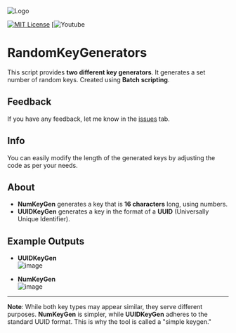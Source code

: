 
![Logo](https://i.postimg.cc/cJpm7dSh/Key-Gens-Icon-1.png)

[![MIT License](https://img.shields.io/badge/License-MIT-green.svg)](https://choosealicense.com/licenses/mit/)
[![Youtube](https://www.youtube.com/@CerealPuffer)
# RandomKeyGenerators

This script provides **two different key generators**. It generates a set number of random keys. Created using **Batch scripting**.

## Feedback

If you have any feedback, let me know in the [issues](https://github.com/qrexotwy/RandomKeyGenerator/issues) tab.

## Info
You can easily modify the length of the generated keys by adjusting the code as per your needs.

## About
- **NumKeyGen** generates a key that is **16 characters** long, using numbers.
- **UUIDKeyGen** generates a key in the format of a **UUID** (Universally Unique Identifier).

## Example Outputs
- **UUIDKeyGen**  
  ![image](https://github.com/user-attachments/assets/f2617196-e1a1-43f9-b2c1-afc8958f8d13)

- **NumKeyGen**  
  ![image](https://github.com/user-attachments/assets/1001e6be-c723-4487-85a4-d68a635b8dc2)

---

**Note**: While both key types may appear similar, they serve different purposes. **NumKeyGen** is simpler, while **UUIDKeyGen** adheres to the standard UUID format. This is why the tool is called a "simple keygen."
